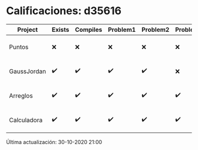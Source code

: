 # Calificaciones: d35616
|Project|Exists|Compiles|Problem1|Problem2|Problem3|Extra|Grade|CommitHash|CommitDate|CheckDate|DueDate|Comments|
|-|-|-|-|-|-|-|-|-|-|-|-|-|
|Puntos|❌|❌|❌|❌|❌|❌|5.0|nan|nan|30-10-2020 21:00:50|05-11-2020 21:00:00|No se encontró el archivo en PracticasComputacionI/Puntos/Punto.cpp|
|GaussJordan|✔️|✔️|✔️|✔️|❌|❌|10.0|d700451adeb401719e13a286ea1c40d8e599f182|28-10-2020 18:42:49|29-10-2020 21:35:15|29-10-2020 21:00:00|//No avisa al usuario que el sistema no tiene solución/No intercambia las filas cuando un pivote es cero|
|Arreglos|✔️|✔️|✔️|✔️|✔️|✔️|10.0|d6ba5d7de7d5c3078aa84a6c916dd4cad510c23c|20-10-2020 11:32:04|27-10-2020 22:24:53|22-10-2020 21:00:00|///|
|Calculadora|✔️|✔️|✔️|✔️|✔️|❌|10.0|02aab6ddd9e3fc2a91f84970dd1a59ce8c4ba563|11-10-2020 20:51:50|15-10-2020 21:24:17|15-10-2020 21:00:00|No evita la división entre cero|

Última actualización: 30-10-2020 21:00